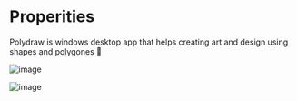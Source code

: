 # Properities
Polydraw is windows desktop app that helps creating art and design using shapes and polygones 🤩

![image](https://github.com/yara201/Properities/blob/master/Capture%20d%E2%80%99e%CC%81cran%202021-10-27%20a%CC%80%2000.52.51.png)

![image](https://github.com/yara201/Properities/blob/master/Capture%20d%E2%80%99e%CC%81cran%202021-10-27%20a%CC%80%2000.53.02.png)

